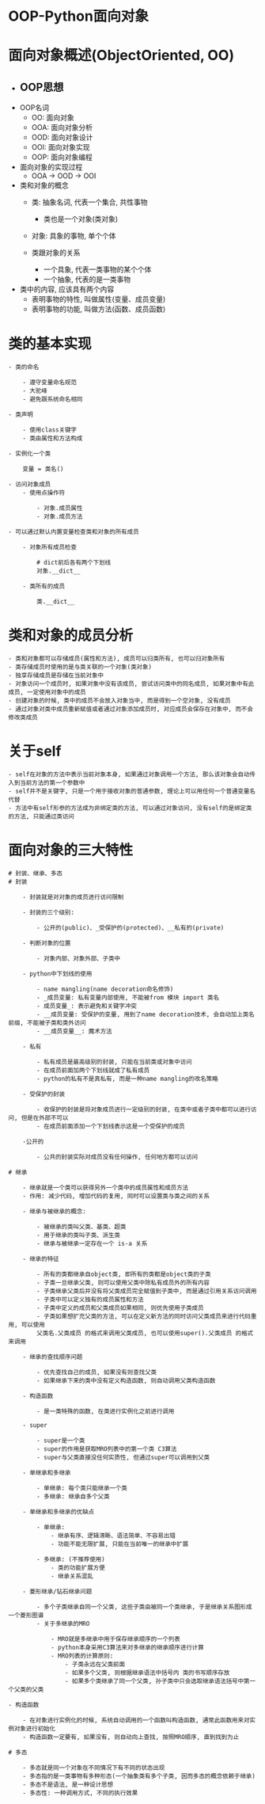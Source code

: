 # OOP-Python面向对象
# 面向对象概述(ObjectOriented, OO)
- OOP思想
    ----------------------------
- OOP名词
    - OO: 面向对象
    - OOA: 面向对象分析
    - OOD: 面向对象设计
    - OOI: 面向对象实现
    - OOP: 面向对象编程
- 面向对象的实现过程
    - OOA -> OOD -> OOI
- 类和对象的概念
    - 类: 抽象名词, 代表一个集合, 共性事物
    
        - 类也是一个对象(类对象)
        
    - 对象: 具象的事物, 单个个体
    - 类跟对象的关系
        - 一个具象, 代表一类事物的某个个体
        - 一个抽象, 代表的是一类事物
- 类中的内容, 应该具有两个内容
    - 表明事物的特性, 叫做属性(变量、成员变量)
    - 表明事物的功能, 叫做方法(函数、成员函数)
    
# 类的基本实现
    - 类的命名
    
        - 遵守变量命名规范
        - 大驼峰
        - 避免跟系统命名相同
        
    - 类声明
    
        - 使用class关键字
        - 类由属性和方法构成
        
    - 实例化一个类
        
        变量 = 类名()
        
    - 访问对象成员
        - 使用点操作符
            
            - 对象.成员属性
            - 对象.成员方法
            
    - 可以通过默认内置变量检查类和对象的所有成员
    
        - 对象所有成员检查
        
            # dict前后各有两个下划线
            对象.__dict__
            
        - 类所有的成员
        
            类.__dict__
            
# 类和对象的成员分析

    - 类和对象都可以存储成员(属性和方法), 成员可以归类所有, 也可以归对象所有
    - 类存储成员时使用的是与类关联的一个对象(类对象)
    - 独享存储成员是存储在当前对象中
    - 对象访问一个成员时, 如果对象中没有该成员, 尝试访问类中的同名成员, 如果对象中有此成员, 一定使用对象中的成员
    - 创建对象的时候, 类中的成员不会放入对象当中, 而是得到一个空对象, 没有成员
    - 通过对象对类中成员重新赋值或者通过对象添加成员时, 对应成员会保存在对象中, 而不会修改类成员
    
# 关于self

    - self在对象的方法中表示当前对象本身, 如果通过对象调用一个方法, 那么该对象会自动传入到当前方法的第一个参数中
    - self并不是关键字, 只是一个用于接收对象的普通参数, 理论上可以用任何一个普通变量名代替
    - 方法中有self形参的方法成为非绑定类的方法, 可以通过对象访问, 没有self的是绑定类的方法, 只能通过类访问
    
# 面向对象的三大特性
    
    # 封装、继承、多态
    # 封装
    
        - 封装就是对对象的成员进行访问限制
        
        - 封装的三个级别:
        
            - 公开的(public)、_受保护的(protected)、__私有的(private)
            
        - 判断对象的位置
        
            - 对象内部、对象外部、子类中
            
        - python中下划线的使用
        
            - name mangling(name decoration命名修饰)
            - _成员变量: 私有变量内部使用, 不能被from 模块 import 类名
            - 成员变量_: 表示避免和关键字冲突
            - __成员变量: 受保护的变量, 用到了name decoration技术, 会自动加上类名前缀, 不能被子类和类外访问
            - __成员变量__: 魔术方法
        
        - 私有
            
            - 私有成员是最高级别的封装, 只能在当前类或对象中访问
            - 在成员前面加两个下划线就成了私有成员
            - python的私有不是真私有, 而是一种name mangling的改名策略
            
        - 受保护的封装
            
            - 收保护的封装是将对象成员进行一定级别的封装, 在类中或者子类中都可以进行访问, 但是在外部不可以
            - 在成员前面添加一个下划线表示这是一个受保护的成员
            
        -公开的
        
            - 公共的封装实际对成员没有任何操作, 任何地方都可以访问
        
    # 继承
    
        - 继承就是一个类可以获得另外一个类中的成员属性和成员方法
        - 作用: 减少代码, 增加代码的复用, 同时可以设置类与类之间的关系
        
        - 继承与被继承的概念:
        
            - 被继承的类叫父类、基类、超类
            - 用于继承的类叫子类、派生类
            - 继承与被继承一定存在一个 is-a 关系
            
        - 继承的特征
            
            - 所有的类都继承自object类, 即所有的类都是object类的子类
            - 子类一旦继承父类, 则可以使用父类中除私有成员外的所有内容
            - 子类继承父类后并没有将父类成员完全赋值到子类中, 而是通过引用关系访问调用
            - 子类中可以定义独有的成员属性和方法
            - 子类中定义的成员和父类成员如果相同, 则优先使用子类成员
            - 子类如果想扩充父类的方法, 可以在定义新方法的同时访问父类成员来进行代码重用, 可以使用
            父类名.父类成员 的格式来调用父类成员, 也可以使用super().父类成员 的格式来调用
        
        - 继承的查找顺序问题
        
            - 优先查找自己的成员, 如果没有则查找父类
            - 如果继承下来的类中没有定义构造函数, 则自动调用父类构造函数        
            
        - 构造函数
        
            - 是一类特殊的函数, 在类进行实例化之前进行调用
           
        - super
            
            - super是一个类
            - super的作用是获取MRO列表中的第一个类 C3算法
            - super与父类直接没任何实质性, 但通过super可以调用到父类
     
        - 单继承和多继承
        
            - 单继承: 每个类只能继承一个类
            - 多继承: 继承自多个父类
            
        - 单继承和多继承的优缺点
        
            - 单继承:
                - 继承有序、逻辑清晰、语法简单、不容易出错
                - 功能不能无限扩展, 只能在当前唯一的继承中扩展
                
            - 多继承: (不推荐使用)
                - 类的功能扩展方便
                - 继承关系混乱
                
        - 菱形继承/钻石继承问题
            
            - 多个子类继承自同一个父类, 这些子类由被同一个类继承, 于是继承关系图形成一个菱形图谱
            - 关于多继承的MRO
            
                - MRO就是多继承中用于保存继承顺序的一个列表
                - python本身采用C3算法来对多继承的继承顺序进行计算
                - MRO列表的计算原则:
                    - 子类永远在父类前面
                    - 如果多个父类, 则根据继承语法中括号内 类的书写顺序存放
                    - 如果多个类继承了同一个父类, 孙子类中只会选取继承语法括号中第一个父类的父类
                    
    - 构造函数
        
        - 在对象进行实例化的时候, 系统自动调用的一个函数叫构造函数, 通常此函数用来对实例对象进行初始化
        - 构造函数一定要有, 如果没有, 则自动向上查找, 按照MRO顺序, 直到找到为止
        
    # 多态
    
        - 多态就是同一个对象在不同情况下有不同的状态出现
        - 多态指的是一类事物有多种形态(一个抽象类有多个子类, 因而多态的概念依赖于继承)
        - 多态不是语法, 是一种设计思想
        - 多态性: 一种调用方式, 不同的执行效果
                        